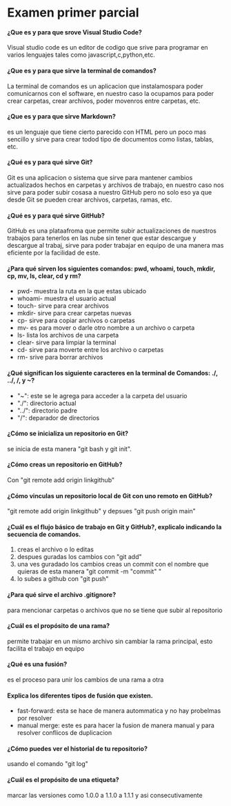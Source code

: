 # Examen primer parcial

#### ¿Que es y para que srove Visual Studio Code?
Visual studio code es un editor de codigo que srive para programar en varios lenguajes tales como javascript,c,python,etc.

#### ¿Que es y para que sirve la terminal de comandos?
La terminal de comandos es un aplicacion que instalamospara poder comunicarnos con el software, en nuestro caso la ocupamos para poder crear carpetas, crear archivos, poder movenros entre carpetas, etc.

#### ¿Que es y para que sirve Markdown?
es un lenguaje que tiene cierto parecido con HTML pero un poco mas sencillo y sirve para crear todod tipo de documentos como listas, tablas, etc.

#### ¿Qué es y para qué sirve Git?
Git es una aplicacion o sistema que sirve para mantener cambios actualizados hechos en carpetas y archivos de trabajo, en nuestro caso nos sirve para poder subir cosasa a nuestro GitHub pero no solo eso ya que desde Git se pueden crear archivos, carpetas, ramas, etc.

#### ¿Qué es y para qué sirve GitHub?
GitHub es una plataafroma que permite subir actualizaciones de nuestros trabajos para tenerlos en las nube sin tener que estar descargue y descargue al trabaj, sirve para poder trabajar en equipo de una manera mas eficiente por la facilidad de este.

#### ¿Para qué sirven los siguientes comandos: pwd, whoami, touch, mkdir, cp, mv, ls, clear, cd y rm?
- pwd- muestra la ruta en la que estas ubicado
- whoami- muestra el usuario actual 
- touch- sirve para crear archivos 
- mkdir- sirve para crear carpetas nuevas 
- cp- sirve para copiar archivos o carpetas
- mv- es para mover o darle otro nombre a un archivo o carpeta
- ls- lista los archivos de una carpeta
- clear- sirve para limpiar la terminal
- cd- sirve para moverte entre los archivo o carpetas
- rm- srive para borrar archivos
#### ¿Qué significan los siguiente caracteres en la terminal de Comandos: ./, ../, /, y ~?
- "~": este se le agrega para acceder a la carpeta del usuario
- "./": directorio actual
- "../": directorio padre
- "/": deparador de directorios
#### ¿Cómo se inicializa un repositorio en Git?
se inicia de esta manera "git bash y git init".

#### ¿Cómo creas un repositorio en GitHub?
Con "git remote add origin linkgithub"

#### ¿Cómo vinculas un repositorio local de Git con uno remoto en GitHub?
"git remote add origin linkgithub" y depsues "git push origin main"

#### ¿Cuál es el flujo básico de trabajo en Git y GitHub?, explicalo indicando la secuencia de comandos.
1. creas el archivo o lo editas
2. despues guradas los cambios con "git add"
3. una ves guradado los cambios creas un commit con el nombre que quieras de esta manera "git commit -m "commit" "
4. lo subes a github con "git push"

#### ¿Para qué sirve el archivo .gitignore?
para mencionar carpetas o archivos que no se tiene que subir al repositorio

#### ¿Cuál es el propósito de una rama?
permite trabajar en un mismo archivo sin cambiar la rama principal, esto facilita el trabajo en equipo

#### ¿Qué es una fusión?
es el proceso para unir los cambios de una rama a otra

#### Explica los diferentes tipos de fusión que existen.
- fast-forward: esta se hace de manera autommatica y no hay probelmas por resolver
- manual merge: este es para hacer la fusion de manera manual  y para resolver conflicos de duplicacion

#### ¿Cómo puedes ver el historial de tu repositorio?
usando el comando "git log"

#### ¿Cuál es el propósito de una etiqueta?
marcar las versiones como 1.0.0 a 1.1.0 a 1.1.1 y asi consecutivamente 